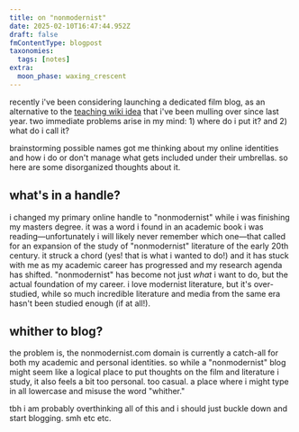 ```yaml
---
title: on "nonmodernist"
date: 2025-02-10T16:47:44.952Z
draft: false
fmContentType: blogpost
taxonomies:
  tags: [notes]
extra:
  moon_phase: waxing_crescent
---
```

recently i've been considering launching a dedicated film blog, as an alternative to the [teaching wiki idea](@/notes/2024-12-20-do-you-ever-have-an-idea.md) that i've been mulling over since last year. two immediate problems arise in my mind: 1) where do i put it? and 2) what do i call it?

brainstorming possible names got me thinking about my online identities and how i do or don't manage what gets included under their umbrellas. so here are some disorganized thoughts about it.

## what's in a handle?

i changed my primary online handle to "nonmodernist" while i was finishing my masters degree. it was a word i found in an academic book i was reading—unfortunately i will likely never remember which one—that called for an expansion of the study of "nonmodernist" literature of the early 20th century. it struck a chord (yes! that is what i wanted to do!) and it has stuck with me as my academic career has progressed and my research agenda has shifted. "nonmodernist" has become not just *what* i want to do, but the actual foundation of my career. i love modernist literature, but it's over-studied, while so much incredible literature and media from the same era hasn't been studied enough (if at all!).

## whither to blog?

the problem is, the nonmodernist.com domain is currently a catch-all for both my academic and personal identities. so while a "nonmodernist" blog might seem like a logical place to put thoughts on the film and literature i study, it also feels a bit too personal. too casual. a place where i might type in all lowercase and misuse the word "whither." 

tbh i am probably overthinking all of this and i should just buckle down and start blogging. smh etc etc. 